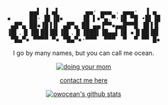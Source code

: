 <div align=center><pre>
      ▄▄▌ ▐ ▄▌       ▄▄· ▄▄▄ . ▄▄▄·  ▐ ▄ 
▪     ██· █▌▐█▪     ▐█ ▌▪▀▄.▀·▐█ ▀█ •█▌▐█
 ▄█▀▄ ██▪▐█▐▐▌ ▄█▀▄ ██ ▄▄▐▀▀▪▄▄█▀▀█ ▐█▐▐▌
▐█▌.▐▌▐█▌██▐█▌▐█▌.▐▌▐███▌▐█▄▄▌▐█ ▪▐▌██▐█▌
 ▀█▄▀▪ ▀▀▀▀ ▀▪ ▀█▄▀▪·▀▀▀  ▀▀▀  ▀  ▀ ▀▀ █▪
</pre>

I go by many names, but you can call me ocean.

[![doing your mom](https://img.shields.io/badge/-click%20here%20for%20free%20pc%20check-indigo?style=for-the-badge)](https://bruhchan.xyz/)

[contact me here](https://keybase.io/owocean)

[![owocean's github stats](https://github-readme-stats.vercel.app/api?username=owocean&count_private=true&show_icons=true&theme=nightowl)](https://github.com/owocean/)

</div>

